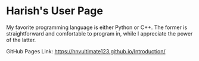 # Harish's User Page
My favorite programming language is either Python or C++. The former is straightforward and comfortable to program in, while I appreciate the power of the latter.

GitHub Pages Link: https://hnvultimate123.github.io/Introduction/